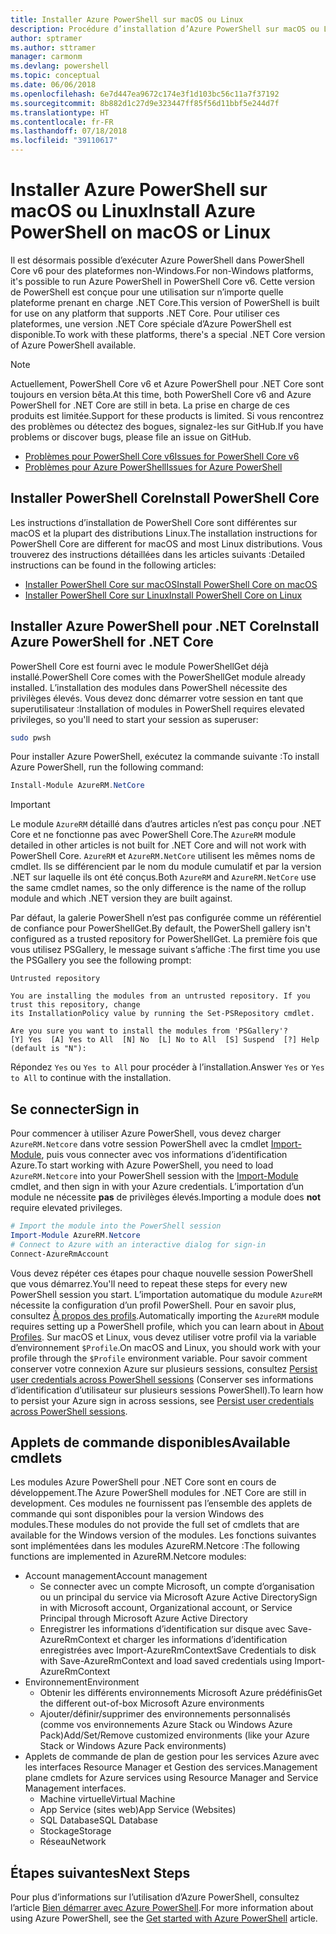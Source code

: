 ```yaml
---
title: Installer Azure PowerShell sur macOS ou Linux
description: Procédure d’installation d’Azure PowerShell sur macOS ou Linux.
author: sptramer
ms.author: sttramer
manager: carmonm
ms.devlang: powershell
ms.topic: conceptual
ms.date: 06/06/2018
ms.openlocfilehash: 6e7d447ea9672c174e3f1d103bc56c11a7f37192
ms.sourcegitcommit: 8b882d1c27d9e323447ff85f56d11bbf5e244d7f
ms.translationtype: HT
ms.contentlocale: fr-FR
ms.lasthandoff: 07/18/2018
ms.locfileid: "39110617"
---
```

# <a name="install-azure-powershell-on-macos-or-linux"></a><span data-ttu-id="93590-103">Installer Azure PowerShell sur macOS ou Linux</span><span class="sxs-lookup"><span data-stu-id="93590-103">Install Azure PowerShell on macOS or Linux</span></span>

<span data-ttu-id="93590-104">Il est désormais possible d’exécuter Azure PowerShell dans PowerShell Core v6 pour des plateformes non-Windows.</span><span class="sxs-lookup"><span data-stu-id="93590-104">For non-Windows platforms, it's possible to run Azure PowerShell in PowerShell Core v6.</span></span> <span data-ttu-id="93590-105">Cette version de PowerShell est conçue pour une utilisation sur n’importe quelle plateforme prenant en charge .NET Core.</span><span class="sxs-lookup"><span data-stu-id="93590-105">This version of PowerShell is built for use on any platform that supports .NET Core.</span></span> <span data-ttu-id="93590-106">Pour utiliser ces plateformes, une version .NET Core spéciale d’Azure PowerShell est disponible.</span><span class="sxs-lookup"><span data-stu-id="93590-106">To work with these platforms, there's a special .NET Core version of Azure PowerShell available.</span></span>

> [!NOTE]
> <span data-ttu-id="93590-107">Actuellement, PowerShell Core v6 et Azure PowerShell pour .NET Core sont toujours en version bêta.</span><span class="sxs-lookup"><span data-stu-id="93590-107">At this time, both PowerShell Core v6 and Azure PowerShell for .NET Core are still in beta.</span></span>
> <span data-ttu-id="93590-108">La prise en charge de ces produits est limitée.</span><span class="sxs-lookup"><span data-stu-id="93590-108">Support for these products is limited.</span></span> <span data-ttu-id="93590-109">Si vous rencontrez des problèmes ou détectez des bogues, signalez-les sur GitHub.</span><span class="sxs-lookup"><span data-stu-id="93590-109">If you have problems or discover bugs, please file an issue on GitHub.</span></span>
>
> * [<span data-ttu-id="93590-110">Problèmes pour PowerShell Core v6</span><span class="sxs-lookup"><span data-stu-id="93590-110">Issues for PowerShell Core v6</span></span>](https://github.com/PowerShell/PowerShell/issues)
> * [<span data-ttu-id="93590-111">Problèmes pour Azure PowerShell</span><span class="sxs-lookup"><span data-stu-id="93590-111">Issues for Azure PowerShell</span></span>](https://github.com/azure/azure-docs-powershell/issues)

## <a name="install-powershell-core"></a><span data-ttu-id="93590-112">Installer PowerShell Core</span><span class="sxs-lookup"><span data-stu-id="93590-112">Install PowerShell Core</span></span>

<span data-ttu-id="93590-113">Les instructions d’installation de PowerShell Core sont différentes sur macOS et la plupart des distributions Linux.</span><span class="sxs-lookup"><span data-stu-id="93590-113">The installation instructions for PowerShell Core are different for macOS and most Linux distributions.</span></span>
<span data-ttu-id="93590-114">Vous trouverez des instructions détaillées dans les articles suivants :</span><span class="sxs-lookup"><span data-stu-id="93590-114">Detailed instructions can be found in the following articles:</span></span>

* [<span data-ttu-id="93590-115">Installer PowerShell Core sur macOS</span><span class="sxs-lookup"><span data-stu-id="93590-115">Install PowerShell Core on macOS</span></span>](/powershell/scripting/setup/installing-powershell-core-on-macos)
* [<span data-ttu-id="93590-116">Installer PowerShell Core sur Linux</span><span class="sxs-lookup"><span data-stu-id="93590-116">Install PowerShell Core on Linux</span></span>](/powershell/scripting/setup/installing-powershell-core-on-linux)

## <a name="install-azure-powershell-for-net-core"></a><span data-ttu-id="93590-117">Installer Azure PowerShell pour .NET Core</span><span class="sxs-lookup"><span data-stu-id="93590-117">Install Azure PowerShell for .NET Core</span></span>

<span data-ttu-id="93590-118">PowerShell Core est fourni avec le module PowerShellGet déjà installé.</span><span class="sxs-lookup"><span data-stu-id="93590-118">PowerShell Core comes with the PowerShellGet module already installed.</span></span> <span data-ttu-id="93590-119">L’installation des modules dans PowerShell nécessite des privilèges élevés. Vous devez donc démarrer votre session en tant que superutilisateur :</span><span class="sxs-lookup"><span data-stu-id="93590-119">Installation of modules in PowerShell requires elevated privileges, so you'll need to start your session as superuser:</span></span>

```bash
sudo pwsh
```

<span data-ttu-id="93590-120">Pour installer Azure PowerShell, exécutez la commande suivante :</span><span class="sxs-lookup"><span data-stu-id="93590-120">To install Azure PowerShell, run the following command:</span></span>

```powershell
Install-Module AzureRM.NetCore
```

> [!IMPORTANT]
> <span data-ttu-id="93590-121">Le module `AzureRM` détaillé dans d’autres articles n’est pas conçu pour .NET Core et ne fonctionne pas avec PowerShell Core.</span><span class="sxs-lookup"><span data-stu-id="93590-121">The `AzureRM` module detailed in other articles is not built for .NET Core and will not work with PowerShell Core.</span></span> <span data-ttu-id="93590-122">`AzureRM` et `AzureRM.NetCore` utilisent les mêmes noms de cmdlet. Ils se différencient par le nom du module cumulatif et par la version .NET sur laquelle ils ont été conçus.</span><span class="sxs-lookup"><span data-stu-id="93590-122">Both `AzureRM` and `AzureRM.NetCore` use the same cmdlet names, so the only difference is the name of the rollup module and which .NET version they are built against.</span></span>

<span data-ttu-id="93590-123">Par défaut, la galerie PowerShell n’est pas configurée comme un référentiel de confiance pour PowerShellGet.</span><span class="sxs-lookup"><span data-stu-id="93590-123">By default, the PowerShell gallery isn't configured as a trusted repository for PowerShellGet.</span></span> <span data-ttu-id="93590-124">La première fois que vous utilisez PSGallery, le message suivant s’affiche :</span><span class="sxs-lookup"><span data-stu-id="93590-124">The first time you use the PSGallery you see the following prompt:</span></span>

```output
Untrusted repository

You are installing the modules from an untrusted repository. If you trust this repository, change
its InstallationPolicy value by running the Set-PSRepository cmdlet.

Are you sure you want to install the modules from 'PSGallery'?
[Y] Yes  [A] Yes to All  [N] No  [L] No to All  [S] Suspend  [?] Help (default is "N"):
```

<span data-ttu-id="93590-125">Répondez `Yes` ou `Yes to All` pour procéder à l’installation.</span><span class="sxs-lookup"><span data-stu-id="93590-125">Answer `Yes` or `Yes to All` to continue with the installation.</span></span>

## <a name="sign-in"></a><span data-ttu-id="93590-126">Se connecter</span><span class="sxs-lookup"><span data-stu-id="93590-126">Sign in</span></span>

<span data-ttu-id="93590-127">Pour commencer à utiliser Azure PowerShell, vous devez charger `AzureRM.Netcore` dans votre session PowerShell avec la cmdlet [Import-Module](/powershell/module/Microsoft.PowerShell.Core/Import-Module), puis vous connecter avec vos informations d’identification Azure.</span><span class="sxs-lookup"><span data-stu-id="93590-127">To start working with Azure PowerShell, you need to load `AzureRM.Netcore` into your PowerShell session with the [Import-Module](/powershell/module/Microsoft.PowerShell.Core/Import-Module) cmdlet, and then sign in with your Azure credentials.</span></span> <span data-ttu-id="93590-128">L’importation d’un module ne nécessite __pas__ de privilèges élevés.</span><span class="sxs-lookup"><span data-stu-id="93590-128">Importing a module does __not__ require elevated privileges.</span></span>

```powershell
# Import the module into the PowerShell session
Import-Module AzureRM.Netcore
# Connect to Azure with an interactive dialog for sign-in
Connect-AzureRmAccount
```

<span data-ttu-id="93590-129">Vous devez répéter ces étapes pour chaque nouvelle session PowerShell que vous démarrez.</span><span class="sxs-lookup"><span data-stu-id="93590-129">You'll need to repeat these steps for every new PowerShell session you start.</span></span> <span data-ttu-id="93590-130">L’importation automatique du module `AzureRM` nécessite la configuration d’un profil PowerShell. Pour en savoir plus, consultez [À propos des profils](/powershell/module/microsoft.powershell.core/about/about_profiles).</span><span class="sxs-lookup"><span data-stu-id="93590-130">Automatically importing the `AzureRM` module requires setting up a PowerShell profile, which you can learn about in [About Profiles](/powershell/module/microsoft.powershell.core/about/about_profiles).</span></span>
<span data-ttu-id="93590-131">Sur macOS et Linux, vous devez utiliser votre profil via la variable d’environnement `$Profile`.</span><span class="sxs-lookup"><span data-stu-id="93590-131">On macOS and Linux, you should work with your profile through the `$Profile` environment variable.</span></span> <span data-ttu-id="93590-132">Pour savoir comment conserver votre connexion Azure sur plusieurs sessions, consultez [Persist user credentials across PowerShell sessions](context-persistence.md) (Conserver ses informations d’identification d’utilisateur sur plusieurs sessions PowerShell).</span><span class="sxs-lookup"><span data-stu-id="93590-132">To learn how to persist your Azure sign in across sessions, see [Persist user credentials across PowerShell sessions](context-persistence.md).</span></span>

## <a name="available-cmdlets"></a><span data-ttu-id="93590-133">Applets de commande disponibles</span><span class="sxs-lookup"><span data-stu-id="93590-133">Available cmdlets</span></span>

<span data-ttu-id="93590-134">Les modules Azure PowerShell pour .NET Core sont en cours de développement.</span><span class="sxs-lookup"><span data-stu-id="93590-134">The Azure PowerShell modules for .NET Core are still in development.</span></span> <span data-ttu-id="93590-135">Ces modules ne fournissent pas l’ensemble des applets de commande qui sont disponibles pour la version Windows des modules.</span><span class="sxs-lookup"><span data-stu-id="93590-135">These modules do not provide the full set of cmdlets that are available for the Windows version of the modules.</span></span> <span data-ttu-id="93590-136">Les fonctions suivantes sont implémentées dans les modules AzureRM.Netcore :</span><span class="sxs-lookup"><span data-stu-id="93590-136">The following functions are implemented in AzureRM.Netcore modules:</span></span>

* <span data-ttu-id="93590-137">Account management</span><span class="sxs-lookup"><span data-stu-id="93590-137">Account management</span></span>
  * <span data-ttu-id="93590-138">Se connecter avec un compte Microsoft, un compte d’organisation ou un principal du service via Microsoft Azure Active Directory</span><span class="sxs-lookup"><span data-stu-id="93590-138">Sign in with Microsoft account, Organizational account, or Service Principal through Microsoft Azure Active Directory</span></span>
  * <span data-ttu-id="93590-139">Enregistrer les informations d’identification sur disque avec Save-AzureRmContext et charger les informations d’identification enregistrées avec Import-AzureRmContext</span><span class="sxs-lookup"><span data-stu-id="93590-139">Save Credentials to disk with Save-AzureRmContext and load saved credentials using Import-AzureRmContext</span></span>
* <span data-ttu-id="93590-140">Environnement</span><span class="sxs-lookup"><span data-stu-id="93590-140">Environment</span></span>
  * <span data-ttu-id="93590-141">Obtenir les différents environnements Microsoft Azure prédéfinis</span><span class="sxs-lookup"><span data-stu-id="93590-141">Get the different out-of-box Microsoft Azure environments</span></span>
  * <span data-ttu-id="93590-142">Ajouter/définir/supprimer des environnements personnalisés (comme vos environnements Azure Stack ou Windows Azure Pack)</span><span class="sxs-lookup"><span data-stu-id="93590-142">Add/Set/Remove customized environments (like your Azure Stack or Windows Azure Pack environments)</span></span>
* <span data-ttu-id="93590-143">Applets de commande de plan de gestion pour les services Azure avec les interfaces Resource Manager et Gestion des services.</span><span class="sxs-lookup"><span data-stu-id="93590-143">Management plane cmdlets for Azure services using Resource Manager and Service Management interfaces.</span></span>
  * <span data-ttu-id="93590-144">Machine virtuelle</span><span class="sxs-lookup"><span data-stu-id="93590-144">Virtual Machine</span></span>
  * <span data-ttu-id="93590-145">App Service (sites web)</span><span class="sxs-lookup"><span data-stu-id="93590-145">App Service (Websites)</span></span>
  * <span data-ttu-id="93590-146">SQL Database</span><span class="sxs-lookup"><span data-stu-id="93590-146">SQL Database</span></span>
  * <span data-ttu-id="93590-147">Stockage</span><span class="sxs-lookup"><span data-stu-id="93590-147">Storage</span></span>
  * <span data-ttu-id="93590-148">Réseau</span><span class="sxs-lookup"><span data-stu-id="93590-148">Network</span></span>

## <a name="next-steps"></a><span data-ttu-id="93590-149">Étapes suivantes</span><span class="sxs-lookup"><span data-stu-id="93590-149">Next Steps</span></span>

<span data-ttu-id="93590-150">Pour plus d’informations sur l’utilisation d’Azure PowerShell, consultez l’article [Bien démarrer avec Azure PowerShell](get-started-azureps.md).</span><span class="sxs-lookup"><span data-stu-id="93590-150">For more information about using Azure PowerShell, see the [Get started with Azure PowerShell](get-started-azureps.md) article.</span></span>
